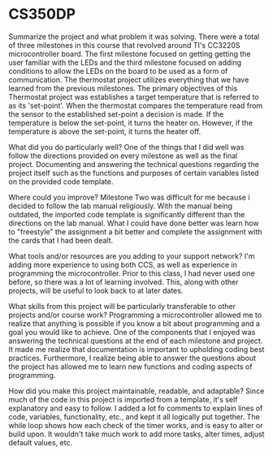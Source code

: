 # CS350DP


Summarize the project and what problem it was solving.
There were a total of three milestones in this course that revolved around TI's CC3220S microcontroller board. The first milestone focused on getting getting the user familiar with the LEDs and the third milestone focused on adding conditions to allow the LEDs on the board to be used as a form of communication. The thermostat project utilizes everything that we have learned from the previous milestones. The primary objectives of this Thermostat project was establishes a target temperature that is referred to as its 'set-point'. When the thermostat compares the temperature read from the sensor to the established set-point a decision is made. If the temperature is below the set-point, it turns the heater on. However, if the temperature is above the set-point, it turns the heater off.

What did you do particularly well?
One of the things that I did well was follow the directions provided on every milestone as well as the final project. Documenting and answering the technical questions regarding the project itself such as the functions and purposes of certain variables listed on the provided code template.

Where could you improve?
Milestone Two was difficult for me because i decided to follow the lab manual religiously. With the manual being outdated, the imported code template is significantly different than the directions on the lab manual. What I could have done better was learn how to "freestyle" the assignment a bit better and complete the assignment with the cards that I had been dealt.

What tools and/or resources are you adding to your support network?
I'm adding more experience to using both CCS, as well as experience in programming the microcontroller. Prior to this class, I had never used one before, so there was a lot of learning involved. This, along with other projects, will be useful to look back to at later dates.

What skills from this project will be particularly transferable to other projects and/or course work?
Programming a microcontroller allowed me to realize that anything is possible if you know a bit about programming and a goal you would like to achieve. One of the components that I enjoyed was answering the technical questions at the end of each milestone and project. It made me realize that documentation is important to upholding coding best practices. Furthermore, I realize being able to answer the questions about the project has allowed me to learn new functions and coding aspects of programming.

How did you make this project maintainable, readable, and adaptable?
Since much of the code in this project is imported from a template, it's self explanatory and easy to follow. I added a lot fo comments to explain lines of code, variables, functionality, etc., and kept it all logically put together. The while loop shows how each check of the timer works, and is easy to alter or build upon. It wouldn't take much work to add more tasks, alter times, adjust default values, etc.

